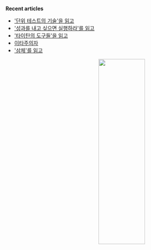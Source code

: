 <p align="left" width="50%">

**Recent articles**
<!-- BLOG-POST-LIST:START -->
- [&#39;단위 테스트의 기술&#39;을 읽고](https://www.hyesungoh.xyz/단위-테스트의-기술)
- [&#39;성과를 내고 싶으면 실행하라&#39;를 읽고](https://www.hyesungoh.xyz/성과를-내고-싶으면-실행하라)
- [&#39;타이탄의 도구들&#39;을 읽고](https://www.hyesungoh.xyz/타이탄의-도구들)
- [이타주의자](https://www.hyesungoh.xyz/second-half-of-2024)
- [&#39;삼체&#39;를 읽고](https://www.hyesungoh.xyz/삼체)
<!-- BLOG-POST-LIST:END -->

</p>

<img align="right" src="https://render.gitanimals.org/lines/hyesungoh?pet-id=589962073398233318" width="50%" height="500" />  
